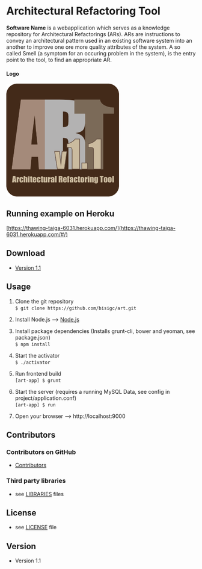 Architectural Refactoring Tool
======
**Software Name** is a webapplication which serves as a knowledge repository for Architectural Refactorings (ARs). ARs are instructions to convey an architectural pattern used in an existing software system into an another to improve one ore more quality attributes of the system. A so called Smell (a symptom for an occuring problem in the system), is the entry point to the tool, to find an appropriate AR.

#### Logo
<img src="https://github.com/bisigc/art/blob/master/ui/app/images/ART_Logo.png" alt="Logo Architectural Refactoring Tool" width="300px" height="300px">

## Running example on Heroku
[https://thawing-taiga-6031.herokuapp.com/](https://thawing-taiga-6031.herokuapp.com/#/)

## Download
* [Version 1.1](https://github.com/bisigc/art/archive/master.zip)

## Usage
1. Clone the git repository  
```$ git clone https://github.com/bisigc/art.git```

2. Install Node.js --> [Node.js](https://nodejs.org)

3. Install package dependencies (Installs grunt-cli, bower and yeoman, see package.json)  
```$ npm install```

4. Start the activator  
```$ ./activator```

5. Run frontend build  
```[art-app] $ grunt```

6. Start the server (requires a running MySQL Data, see config in project/application.conf)  
```[art-app] $ run```

7. Open your browser --> http://localhost:9000

## Contributors

### Contributors on GitHub
* [Contributors](https://github.com/bisigc/art/graphs/contributors)

### Third party libraries
* see [LIBRARIES](https://github.com/bisigc/art/blob/master/LIBRARIES.md) files

## License 
* see [LICENSE](https://github.com/bisigc/art/blob/master/LICENSE.md) file

## Version 
* Version 1.1

